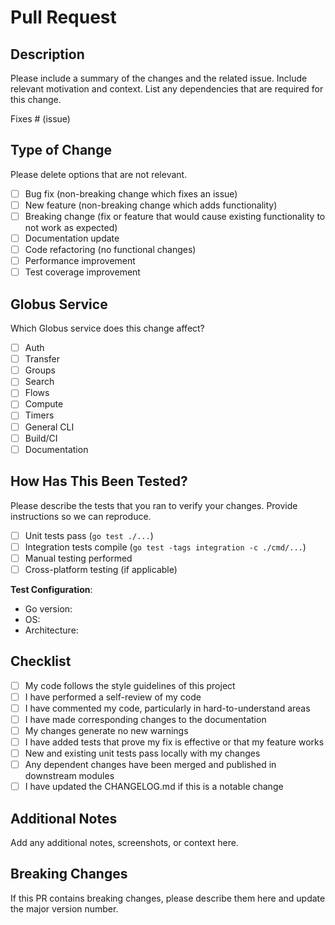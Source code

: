 # Pull Request

## Description

Please include a summary of the changes and the related issue. Include relevant motivation and context. List any dependencies that are required for this change.

Fixes # (issue)

## Type of Change

Please delete options that are not relevant.

- [ ] Bug fix (non-breaking change which fixes an issue)
- [ ] New feature (non-breaking change which adds functionality)
- [ ] Breaking change (fix or feature that would cause existing functionality to not work as expected)
- [ ] Documentation update
- [ ] Code refactoring (no functional changes)
- [ ] Performance improvement
- [ ] Test coverage improvement

## Globus Service

Which Globus service does this change affect?

- [ ] Auth
- [ ] Transfer
- [ ] Groups
- [ ] Search
- [ ] Flows
- [ ] Compute
- [ ] Timers
- [ ] General CLI
- [ ] Build/CI
- [ ] Documentation

## How Has This Been Tested?

Please describe the tests that you ran to verify your changes. Provide instructions so we can reproduce.

- [ ] Unit tests pass (`go test ./...`)
- [ ] Integration tests compile (`go test -tags integration -c ./cmd/...`)
- [ ] Manual testing performed
- [ ] Cross-platform testing (if applicable)

**Test Configuration**:
- Go version:
- OS:
- Architecture:

## Checklist

- [ ] My code follows the style guidelines of this project
- [ ] I have performed a self-review of my code
- [ ] I have commented my code, particularly in hard-to-understand areas
- [ ] I have made corresponding changes to the documentation
- [ ] My changes generate no new warnings
- [ ] I have added tests that prove my fix is effective or that my feature works
- [ ] New and existing unit tests pass locally with my changes
- [ ] Any dependent changes have been merged and published in downstream modules
- [ ] I have updated the CHANGELOG.md if this is a notable change

## Additional Notes

Add any additional notes, screenshots, or context here.

## Breaking Changes

If this PR contains breaking changes, please describe them here and update the major version number.